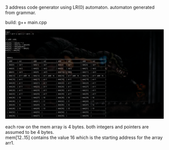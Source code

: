 3 address code generator using LR(0) automaton. automaton generated from grammar.

build: g++ main.cpp

![wait](https://github.com/narutouzumaki798/tttttt/blob/master/aaa.png)

each row on the mem array is 4 bytes. both integers and pointers are assumed to be 4 bytes.  
mem[12..15] contains the value 16 which is the starting address for the array arr1.




